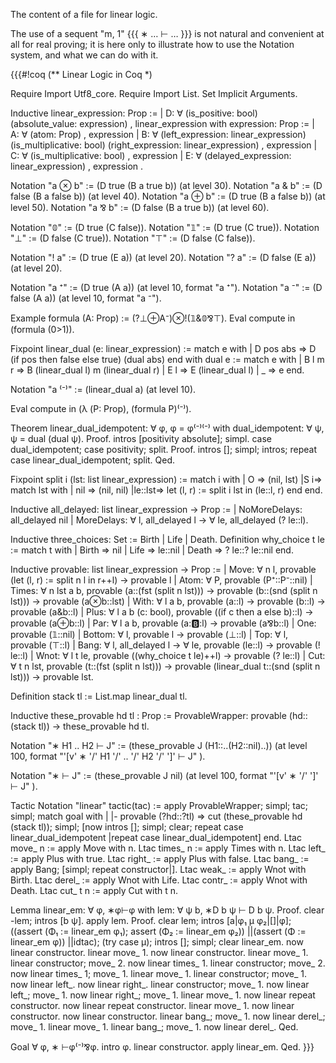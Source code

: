 The content of a file for linear logic.

The use of a sequent "m, 1"
{{{
∗
…
⊢ …
}}}
is not natural and convenient at all for real proving; it is here only to illustrate how to use the Notation system, and what we can do with it.

{{{#!coq
(** Linear Logic in Coq *)

Require Import Utf8_core.
Require Import List.
Set Implicit Arguments.

Inductive linear_expression: Prop :=
| D: ∀ (is_positive: bool)
       (absolute_value: expression)
, linear_expression
with expression: Prop :=
| A: ∀ (atom: Prop)
, expression
| B: ∀ (left_expression: linear_expression)
       (is_multiplicative: bool)
       (right_expression: linear_expression)
, expression
| C: ∀ (is_multiplicative: bool)
, expression
| E: ∀ (delayed_expression: linear_expression)
, expression
.

Notation "a ⊗ b" := (D true (B a true b)) (at level 30).
Notation "a & b" := (D false (B a false b)) (at level 40).
Notation "a ⊕ b" := (D true (B a false b)) (at level 50).
Notation "a ⅋ b" := (D false (B a true b)) (at level 60).

Notation "𝟘" := (D true (C false)).
Notation "𝟙" := (D true (C true)).
Notation "⊥" := (D false (C true)).
Notation "⊤" := (D false (C false)).

Notation "! a" := (D true (E a)) (at level 20).
Notation "? a" := (D false (E a)) (at level 20).

Notation "a ⁺" := (D true (A a)) (at level 10, format "a ⁺").
Notation "a ⁻" := (D false (A a)) (at level 10, format "a ⁻").

Example formula (A: Prop) := (?⊥⊕A⁻)⊗!(𝟙&𝟘⅋⊤).
Eval compute in (formula (0>1)).

Fixpoint linear_dual (e: linear_expression) :=
 match e with
 | D pos abs => D (if pos then false else true) (dual abs)
 end
 with dual e :=
 match e with
 | B l m r => B (linear_dual l) m (linear_dual r)
 | E l => E (linear_dual l)
 | _ => e
 end.

Notation "a ⁽⁻⁾" := (linear_dual a) (at level 10).

Eval compute in (λ (P: Prop), (formula P)⁽⁻⁾).

Theorem linear_dual_idempotent: ∀ φ, φ = φ⁽⁻⁾⁽⁻⁾
with dual_idempotent: ∀ ψ, ψ = dual (dual ψ).
  Proof.
  intros [positivity absolute]; simpl.
  case dual_idempotent; case positivity; split.
 Proof.
 intros []; simpl; intros; repeat case linear_dual_idempotent; split.
Qed.

Fixpoint split i (lst: list linear_expression) :=
 match i with
 | O => (nil, lst)
 |S i=> match lst with
        |  nil  => (nil, nil)
        |le::lst=> let (l, r) := split i lst in (le::l, r)
        end
 end.

Inductive all_delayed: list linear_expression → Prop :=
| NoMoreDelays: all_delayed nil
| MoreDelays: ∀ l, all_delayed l → ∀ le, all_delayed (? le::l).

Inductive three_choices: Set := Birth | Life | Death.
Definition why_choice t le :=
 match t with
 | Birth => nil
 | Life => le::nil
 | Death => ? le::? le::nil
 end.

Inductive provable: list linear_expression → Prop :=
| Move: ∀ n l, provable (let (l, r) := split n l in r++l) → provable l
| Atom: ∀ P, provable (P⁺::P⁻::nil)
| Times: ∀ n lst a b, provable (a::(fst (split n lst))) →
                      provable (b::(snd (split n lst))) →
                      provable (a⊗b::lst)
| With: ∀ l a b, provable (a::l) → provable (b::l) → provable (a&b::l)
| Plus: ∀ l a b (c: bool),
        provable ((if c then a else b)::l) → provable (a⊕b::l)
| Par: ∀ l a b, provable (a::b::l) → provable (a⅋b::l)
| One: provable (𝟙::nil)
| Bottom: ∀ l, provable l → provable (⊥::l)
| Top: ∀ l, provable (⊤::l)
| Bang: ∀ l, all_delayed l → ∀ le, provable (le::l) → provable (! le::l)
| Wnot: ∀ l t le, provable ((why_choice t le)++l) → provable (? le::l)
| Cut: ∀ t n lst, provable (t::(fst (split n lst))) →
                  provable (linear_dual t::(snd (split n lst))) →
                  provable lst.

Definition stack tl := List.map linear_dual tl.

Inductive these_provable hd tl : Prop :=
ProvableWrapper: provable (hd::(stack tl)) →
                 these_provable hd tl.

Notation "∗ H1 .. H2 ⊢ J" :=
 (these_provable J (H1::..(H2::nil)..))
 (at level 100, format
  "'[v' ∗ '/' H1 '/' .. '/' H2 '/' ']' ⊢ J"
 ).

Notation "∗ ⊢ J" :=
 (these_provable J nil)
 (at level 100, format
  "'[v' ∗ '/' ']' ⊢ J"
 ).

Tactic Notation "linear" tactic(tac) :=
apply ProvableWrapper;
simpl;
tac;
simpl;
match goal with
| |- provable (?hd::?tl) =>
  cut (these_provable hd (stack tl)); simpl;
  [now intros []; simpl; clear;
   repeat case linear_dual_idempotent
  |repeat case linear_dual_idempotent]
end.
Ltac move_ n :=
apply Move with n.
Ltac times_ n :=
apply Times with n.
Ltac left_ :=
apply Plus with true.
Ltac right_ :=
apply Plus with false.
Ltac bang_ :=
apply Bang; [simpl; repeat constructor|].
Ltac weak_ :=
apply Wnot with Birth.
Ltac derel_ :=
apply Wnot with Life.
Ltac contr_ :=
apply Wnot with Death.
Ltac cut_ t n :=
apply Cut with t n.

Lemma linear_em: ∀ φ, ∗φ⊢φ
with lem: ∀ ψ b, ∗D b ψ ⊢ D b ψ.
  Proof.
  clear -lem; intros [b ψ].
  apply lem.
 Proof.
 clear lem; intros [a|φ₁ μ φ₂|[]|φ];
 ((assert (Φ₁ := linear_em φ₁); assert (Φ₂ := linear_em φ₂))
||(assert (Φ := linear_em φ))
||idtac); (try case μ); intros []; simpl; clear linear_em.
            now linear constructor.
           linear move_ 1.
           now linear constructor.
          linear move_ 1.
          linear constructor; move_ 2.
          now linear times_ 1.
         linear constructor; move_ 2.
         now linear times_ 1; move_ 1.
        linear move_ 1.
        linear constructor; move_ 1.
         now linear left_.
        now linear right_.
       linear constructor; move_ 1.
        now linear left_; move_ 1.
       now linear right_; move_ 1.
      linear move_ 1.
      now linear repeat constructor.
     now linear repeat constructor.
    linear move_ 1.
    now linear constructor.
   now linear constructor.
  linear bang_; move_ 1.
  now linear derel_; move_ 1.
 linear move_ 1.
 linear bang_; move_ 1.
 now linear derel_.
Qed.

Goal ∀ φ, ∗ ⊢φ⁽⁻⁾⅋φ.
 intro φ.
 linear constructor.
 apply linear_em.
Qed.
}}}
